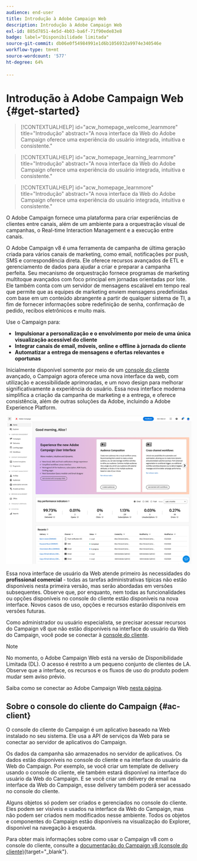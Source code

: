 ```yaml
---
audience: end-user
title: Introdução à Adobe Campaign Web
description: Introdução à Adobe Campaign Web
exl-id: 885d7851-4e5d-4b03-ba6f-71f90ede83e8
badge: label="Disponibilidade limitada"
source-git-commit: db06e0f54984991e1d6b1056932a9974e340546e
workflow-type: tm+mt
source-wordcount: '577'
ht-degree: 64%

---
```


# Introdução à Adobe Campaign Web {#get-started}

>[!CONTEXTUALHELP]
>id="acw_homepage_welcome_learnmore"
>title="Introdução"
>abstract="A nova interface da Web do Adobe Campaign oferece uma experiência do usuário integrada, intuitiva e consistente."

>[!CONTEXTUALHELP]
>id="acw_homepage_learning_learnmore"
>title="Introdução"
>abstract="A nova interface da Web do Adobe Campaign oferece uma experiência do usuário integrada, intuitiva e consistente."

>[!CONTEXTUALHELP]
>id="acw_homepage_learnmore"
>title="Introdução"
>abstract="A nova interface da Web do Adobe Campaign oferece uma experiência do usuário integrada, intuitiva e consistente."

O Adobe Campaign fornece uma plataforma para criar experiências de clientes entre canais, além de um ambiente para a orquestração visual de campanhas, o Real-time Interaction Management e a execução entre canais.

O Adobe Campaign v8 é uma ferramenta de campanha de última geração criada para vários canais de marketing, como email, notificações por push, SMS e correspondência direta. Ele oferece recursos avançados de ETL e gerenciamento de dados para ajudar a criar e preparar a campanha perfeita. Seu mecanismo de orquestração fornece programas de marketing multitoque avançados com foco principal em jornadas orientadas por lote. Ele também conta com um servidor de mensagens escalável em tempo real que permite que as equipes de marketing enviem mensagens predefinidas com base em um conteúdo abrangente a partir de qualquer sistema de TI, a fim de fornecer informações sobre redefinição de senha, confirmação de pedido, recibos eletrônicos e muito mais.

Use o Campaign para:

* **Impulsionar a personalização e o envolvimento por meio de uma única visualização acessível do cliente**
* **Integrar canais de email, móveis, online e offline à jornada do cliente**
* **Automatizar a entrega de mensagens e ofertas relevantes e oportunas**


Inicialmente disponível somente por meio de um [console do cliente](#ac-client) avançado, o Campaign agora oferece uma nova interface da web, com utilização e acessibilidade aprimoradas, e um novo design para melhorar significativamente a experiência do usuário. Essa nova interface moderna simplifica a criação da campanha de marketing e a entrega, e oferece consistência, além de outras soluções da Adobe, incluindo a Adobe Experience Platform.

![](assets/home.png)

Essa nova interface de usuário da Web atende primeiro às necessidades do **profissional comercial** - todas as tarefas administrativas típicas não estão disponíveis nesta primeira versão, mas serão abordadas em versões subsequentes. Observe que, por enquanto, nem todas as funcionalidades ou opções disponíveis no console do cliente estão disponíveis na nova interface. Novos casos de uso, opções e recursos estarão disponíveis em versões futuras.

Como administrador ou usuário especialista, se precisar acessar recursos do Campaign v8 que não estão disponíveis na interface do usuário da Web do Campaign, você pode se conectar à [console do cliente](#ac-client).


>[!NOTE]
>
>No momento, o Adobe Campaign Web está na versão de Disponibilidade Limitada (DL). O acesso é restrito a um pequeno conjunto de clientes de LA. Observe que a interface, os recursos e os fluxos de uso do produto podem mudar sem aviso prévio.

Saiba como se conectar ao Adobe Campaign Web [nesta página](connect-to-campaign.md).

## Sobre o console do cliente do Campaign {#ac-client}

O console do cliente do Campaign é um aplicativo baseado na Web instalado no seu sistema. Ele usa a API de serviços da Web para se conectar ao servidor de aplicativos do Campaign.

Os dados da campanha são armazenados no servidor de aplicativos. Os dados estão disponíveis no console do cliente e na interface do usuário da Web do Campaign. Por exemplo, se você criar um template de delivery usando o console do cliente, ele também estará disponível na interface do usuário da Web do Campaign. E se você criar um delivery de email na interface da Web do Campaign, esse delivery também poderá ser acessado no console do cliente.

Alguns objetos só podem ser criados e gerenciados no console do cliente. Eles podem ser visíveis e usados na interface da Web do Campaign, mas não podem ser criados nem modificados nesse ambiente. Todos os objetos e componentes do Campaign estão disponíveis na visualização do Explorer, disponível na navegação à esquerda.

Para obter mais informações sobre como usar o Campaign v8 com o console do cliente, consulte a [documentação do Campaign v8 (console do cliente)](https://experienceleague.adobe.com/docs/campaign/campaign-v8/campaign-home.html?lang=pt-BR){target="_blank"}.
